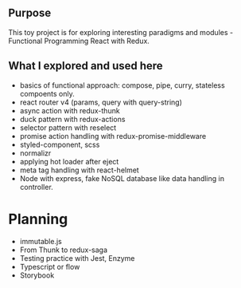 ## Purpose
This toy project is for exploring interesting paradigms and modules - Functional Programming React with Redux.

## What I explored and used here
* basics of functional approach: compose, pipe, curry, stateless compoents only.
* react router v4 (params, query with query-string)
* async action with redux-thunk
* duck pattern with redux-actions
* selector pattern with reselect
* promise action handling with redux-promise-middleware
* styled-component, scss
* normalizr
* applying hot loader after eject
* meta tag handling with react-helmet
* Node with express, fake NoSQL database like data handling in controller.

# Planning
* immutable.js
* From Thunk to redux-saga
* Testing practice with Jest, Enzyme
* Typescript or flow
* Storybook

